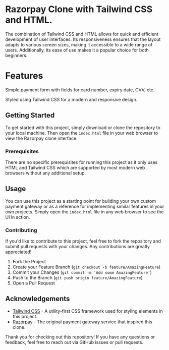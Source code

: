 # Razorpay Clone with Tailwind CSS and HTML.
The combination of Tailwind CSS and HTML allows for quick and efficient development of user interfaces. Its responsiveness ensures that the layout adapts to various screen sizes, making it accessible to a wide range of users. Additionally, its ease of use makes it a popular choice for both beginners.

# Features
Simple payment form with fields for card number, expiry date, CVV, etc.

Styled using Tailwind CSS for a modern and responsive design.

## Getting Started

To get started with this project, simply download or clone the repository to your local machine. Then open the `index.html` file in your web browser to view the Razorpay clone interface.


### Prerequisites

There are no specific prerequisites for running this project as it only uses HTML and Tailwind CSS which are supported by most modern web browsers without any additional setup.

## Usage

You can use this project as a starting point for building your own custom payment gateway or as a reference for implementing similar features in your own projects. 
Simply open the `index.html` file in any web browser to see the UI in action.

### Contributing

If you'd like to contribute to this project, feel free to fork the repository and submit pull requests with your changes. Any contributions are greatly appreciated!

1. Fork the Project
2. Create your Feature Branch (`git checkout -b feature/AmazingFeature`)
3. Commit your Changes (`git commit -m 'Add some AmazingFeature'`)
4. Push to the Branch (`git push origin feature/AmazingFeature`)
5. Open a Pull Request


## Acknowledgements

- [Tailwind CSS](https://tailwindcss.com/) - A utility-first CSS framework used for styling elements in this project.
- [Razorpay](https://razorpay.com/) - The original payment gateway service that inspired this clone.
  

Thank you for checking out this repository! If you have any questions or feedback, feel free to reach out via GitHub issues or pull requests.

